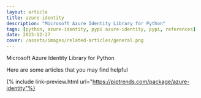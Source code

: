 ```yaml
---
layout: article
title: azure-identity
description: "Microsoft Azure Identity Library for Python"
tags: [python, azure-identity, pypi azure-identity, pypi, references]
date: 2023-12-27
cover: /assets/images/related-articles/general.png
---
```


Microsoft Azure Identity Library for Python

Here are some articles that you may find helpful

{% include link-preview.html url="https://piptrends.com/package/azure-identity"%}